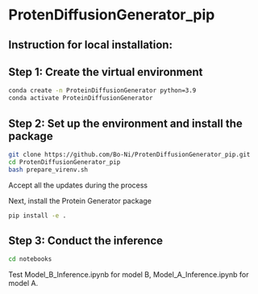 # ProtenDiffusionGenerator_pip
## Instruction for local installation:
## Step 1: Create the virtual environment
```bash
conda create -n ProteinDiffusionGenerator python=3.9
conda activate ProteinDiffusionGenerator
```

## Step 2: Set up the environment and install the package
```bash
git clone https://github.com/Bo-Ni/ProtenDiffusionGenerator_pip.git
cd ProtenDiffusionGenerator_pip
bash prepare_virenv.sh
```
Accept all the updates during the process

Next, install the Protein Generator package
```bash
pip install -e .
```


## Step 3: Conduct the inference
```bash
cd notebooks
```
Test Model_B_Inference.ipynb for model B, Model_A_Inference.ipynb for model A.